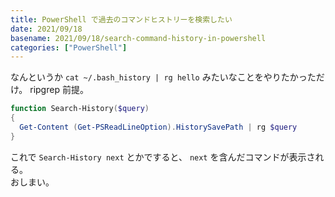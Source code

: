 ```yaml
---
title: PowerShell で過去のコマンドヒストリーを検索したい
date: 2021/09/18
basename: 2021/09/18/search-command-history-in-powershell
categories: ["PowerShell"]
---
```


なんというか `cat ~/.bash_history | rg hello` みたいなことをやりたかっただけ。 ripgrep 前提。

```powershell
function Search-History($query)
{
  Get-Content (Get-PSReadLineOption).HistorySavePath | rg $query
}
```

これで `Search-History next` とかですると、 `next` を含んだコマンドが表示される。  
おしまい。
